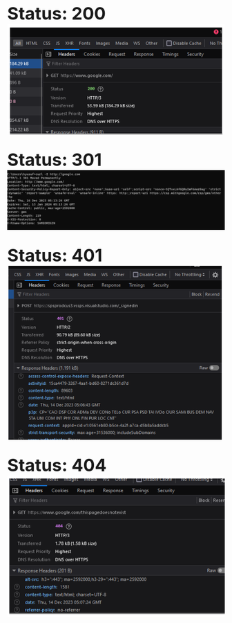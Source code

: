 <span style="font-size: 40px;">**Status: 200**</span><br>
![Status 200](http/200.png)

<br><span style="font-size: 40px;">**Status: 301**</span><br>
![Status 301](http/301.png)

<br><span style="font-size: 40px;">**Status: 401**</span><br>
![Status 401](http/401.png)

<br><span style="font-size: 40px;">**Status: 404**</span><br>
![Status 404](http/404.png)
